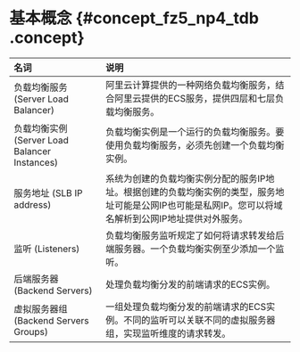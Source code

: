 # 基本概念 {#concept_fz5_np4_tdb .concept}

|名词|说明|
|:-|:-|
|负载均衡服务 \(Server Load Balancer\)|阿里云计算提供的一种网络负载均衡服务，结合阿里云提供的ECS服务，提供四层和七层负载均衡服务。|
|负载均衡实例\(Server Load Balancer Instances\)|负载均衡实例是一个运行的负载均衡服务。要使用负载均衡服务，必须先创建一个负载均衡实例。|
|服务地址 \(SLB IP address\)|系统为创建的负载均衡实例分配的服务IP地址。根据创建的负载均衡实例的类型，服务地址可能是公网IP也可能是私网IP。您可以将域名解析到公网IP地址提供对外服务。|
|监听 \(Listeners\)|负载均衡服务监听规定了如何将请求转发给后端服务器。一个负载均衡实例至少添加一个监听。|
|后端服务器 \(Backend Servers\)|处理负载均衡分发的前端请求的ECS实例。|
|虚拟服务器组 \(Backend Servers Groups\)|一组处理负载均衡分发的前端请求的ECS实例。不同的监听可以关联不同的虚拟服务器组，实现监听维度的请求转发。|

